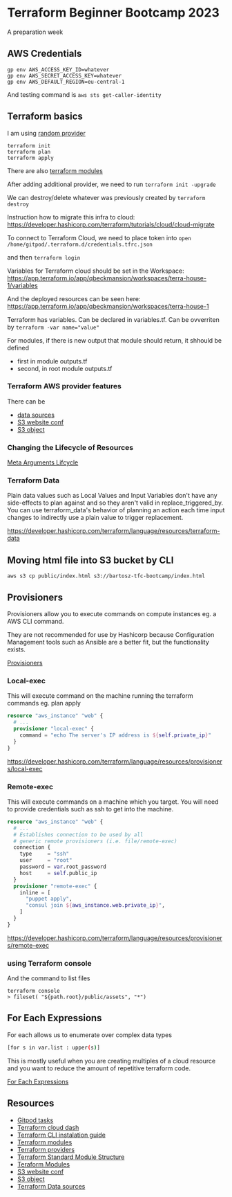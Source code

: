 # Terraform Beginner Bootcamp 2023

A preparation week

## AWS Credentials

```
gp env AWS_ACCESS_KEY_ID=whatever
gp env AWS_SECRET_ACCESS_KEY=whatever
gp env AWS_DEFAULT_REGION=eu-central-1
```

And testing command is `aws sts get-caller-identity`

## Terraform basics

I am using [random provider](https://registry.terraform.io/providers/hashicorp/random/latest)
```
terraform init
terraform plan
terraform apply
```

There are also [terraform modules ](https://registry.terraform.io/browse/modules)

After adding additional provider, we need to run 
`terraform init -upgrade`

We can destroy/delete whatever was previously created by
`terraform destroy`

Instruction how to migrate this infra to cloud: 
https://developer.hashicorp.com/terraform/tutorials/cloud/cloud-migrate

To connect to Terraform Cloud, we need to place token into
`open /home/gitpod/.terraform.d/credentials.tfrc.json`

and then 
`terraform login`

Variables for Terraform cloud should be set in the Workspace:
https://app.terraform.io/app/qbeckmansion/workspaces/terra-house-1/variables

And the deployed resources can be seen here:
https://app.terraform.io/app/qbeckmansion/workspaces/terra-house-1

Terraform has variables. Can be declared in variables.tf. Can be ovverriten by 
`terraform -var name="value"`

For modules, if there is new output that module should return, it shhould be defined
- first in module outputs.tf
- second, in root module outputs.tf

### Terraform AWS provider features

There can be 
* [data sources](https://registry.terraform.io/providers/hashicorp/aws/latest/docs/data-sources/caller_identity)
* [S3 website conf](https://registry.terraform.io/providers/hashicorp/aws/latest/docs/resources/s3_bucket_website_configuration)
* [S3 object](https://registry.terraform.io/providers/hashicorp/aws/latest/docs/resources/s3_object)

### Changing the Lifecycle of Resources

[Meta Arguments Lifcycle](https://developer.hashicorp.com/terraform/language/meta-arguments/lifecycle)


### Terraform Data

Plain data values such as Local Values and Input Variables don't have any side-effects to plan against and so they aren't valid in replace_triggered_by. You can use terraform_data's behavior of planning an action each time input changes to indirectly use a plain value to trigger replacement.

https://developer.hashicorp.com/terraform/language/resources/terraform-data

## Moving html file into S3 bucket by CLI

`aws s3 cp public/index.html s3://bartosz-tfc-bootcamp/index.html`


## Provisioners

Provisioners allow you to execute commands on compute instances eg. a AWS CLI command.

They are not recommended for use by Hashicorp because Configuration Management tools such as Ansible are a better fit, but the functionality exists.

[Provisioners](https://developer.hashicorp.com/terraform/language/resources/provisioners/syntax)

### Local-exec

This will execute command on the machine running the terraform commands eg. plan apply

```tf
resource "aws_instance" "web" {
  # ...
  provisioner "local-exec" {
    command = "echo The server's IP address is ${self.private_ip}"
  }
}
```

https://developer.hashicorp.com/terraform/language/resources/provisioners/local-exec

### Remote-exec

This will execute commands on a machine which you target. You will need to provide credentials such as ssh to get into the machine.

```tf
resource "aws_instance" "web" {
  # ...
  # Establishes connection to be used by all
  # generic remote provisioners (i.e. file/remote-exec)
  connection {
    type     = "ssh"
    user     = "root"
    password = var.root_password
    host     = self.public_ip
  }
  provisioner "remote-exec" {
    inline = [
      "puppet apply",
      "consul join ${aws_instance.web.private_ip}",
    ]
  }
}
```
https://developer.hashicorp.com/terraform/language/resources/provisioners/remote-exec

### using Terraform console

And the command to list files
```
terraform console
> fileset( "${path.root}/public/assets", "*")
```

## For Each Expressions

For each allows us to enumerate over complex data types

```sh
[for s in var.list : upper(s)]
```

This is mostly useful when you are creating multiples of a cloud resource and you want to reduce the amount of repetitive terraform code.

[For Each Expressions](https://developer.hashicorp.com/terraform/language/expressions/for)

## Resources

- [Gitpod tasks](https://www.gitpod.io/docs/configure/workspaces/tasks)
- [Terraform cloud dash](https://app.terraform.io/app/getting-started)
- [Terraform CLI instalation guide](https://developer.hashicorp.com/terraform/tutorials/aws-get-started/install-cli)
- [Terraform modules ](https://registry.terraform.io/browse/modules)
- [Terraform providers ](https://registry.terraform.io/browse/providers)
- [Terraform Standard Module Structure](https://developer.hashicorp.com/terraform/language/modules/develop/structure)
- [Teraform Modules](https://developer.hashicorp.com/terraform/language/modules/sources)
- [S3 website conf](https://registry.terraform.io/providers/hashicorp/aws/latest/docs/resources/s3_bucket_website_configuration)
- [S3 object](https://registry.terraform.io/providers/hashicorp/aws/latest/docs/resources/s3_object)
- [Terraform Data sources](https://registry.terraform.io/providers/hashicorp/aws/latest/docs/data-sources/caller_identity)